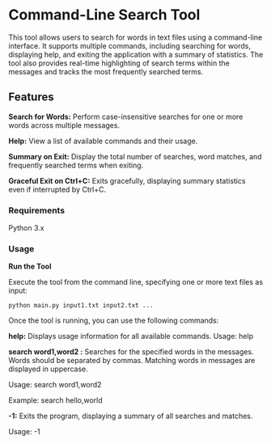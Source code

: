# Command-Line Search Tool

This tool allows users to search for words in text files using a command-line interface. It supports multiple commands, including searching for words, displaying help, and exiting the application with a summary of statistics. The tool also provides real-time highlighting of search terms within the messages and tracks the most frequently searched terms.

## Features

**Search for Words:** Perform case-insensitive searches for one or more words across multiple messages.

**Help:** View a list of available commands and their usage.

**Summary on Exit:** Display the total number of searches, word matches, and frequently searched terms when exiting.

**Graceful Exit on Ctrl+C:** Exits gracefully, displaying summary statistics even if interrupted by Ctrl+C.

### Requirements

Python 3.x

### Usage

**Run the Tool**

Execute the tool from the command line, specifying one or more text files as input:

```python main.py input1.txt input2.txt ...```

Once the tool is running, you can use the following commands:

**help:** Displays usage information for all available commands.
Usage: help

**search word1,word2 :** Searches for the specified words in the messages. Words should be separated by commas. Matching words in messages are displayed in uppercase.

Usage: search word1,word2

Example: search hello,world

**-1:** Exits the program, displaying a summary of all searches and matches.

Usage: -1

